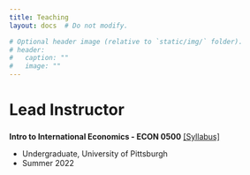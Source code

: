 ```yaml
---
title: Teaching
layout: docs  # Do not modify.

# Optional header image (relative to `static/img/` folder).
# header:
#   caption: ""
#   image: ""
---
```

# Lead Instructor

### 

**Intro to International Economics - ECON 0500** [[Syllabus]](../uploads/ECON0500_S22.pdf)
* Undergraduate, University of Pittsburgh 
* Summer 2022

